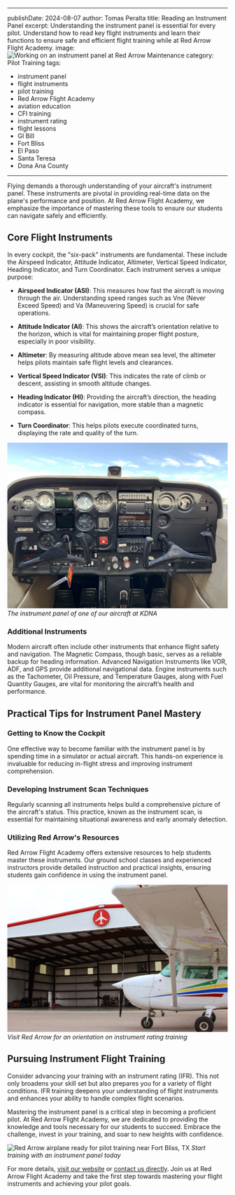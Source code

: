 ---
publishDate: 2024-08-07
author: Tomas Peralta
title: Reading an Instrument Panel
excerpt: Understanding the instrument panel is essential for every pilot. Understand how to read key flight instruments and learn their functions to ensure safe and efficient flight training while at Red Arrow Flight Academy.
image: ![Working on an instrument panel at Red Arrow Maintenance](/public/red-arrow-maintenance-personel-fixing-instrument-panel.webp)
category: Pilot Training
tags:
  - instrument panel
  - flight instruments
  - pilot training
  - Red Arrow Flight Academy
  - aviation education
  - CFI training
  - instrument rating
  - flight lessons
  - GI Bill
  - Fort Bliss
  - El Paso
  - Santa Teresa
  - Dona Ana County
  ---
  
Flying demands a thorough understanding of your aircraft's instrument panel. These instruments are pivotal in providing real-time data on the plane's performance and position. At Red Arrow Flight Academy, we emphasize the importance of mastering these tools to ensure our students can navigate safely and efficiently.

## Core Flight Instruments

In every cockpit, the "six-pack" instruments are fundamental. These include the Airspeed Indicator, Attitude Indicator, Altimeter, Vertical Speed Indicator, Heading Indicator, and Turn Coordinator. Each instrument serves a unique purpose:

- **Airspeed Indicator (ASI)**: This measures how fast the aircraft is moving through the air. Understanding speed ranges such as Vne (Never Exceed Speed) and Va (Maneuvering Speed) is crucial for safe operations.
  
- **Attitude Indicator (AI)**: This shows the aircraft’s orientation relative to the horizon, which is vital for maintaining proper flight posture, especially in poor visibility.

- **Altimeter**: By measuring altitude above mean sea level, the altimeter helps pilots maintain safe flight levels and clearances.

- **Vertical Speed Indicator (VSI)**: This indicates the rate of climb or descent, assisting in smooth altitude changes.

- **Heading Indicator (HI)**: Providing the aircraft’s direction, the heading indicator is essential for navigation, more stable than a magnetic compass.

- **Turn Coordinator**: This helps pilots execute coordinated turns, displaying the rate and quality of the turn.

![Typical insturment panel of a Cessna](/public/red-arrow-aircraft-instrument-panel.webp)
_The instrument panel of one of our aircraft at KDNA_

### Additional Instruments

Modern aircraft often include other instruments that enhance flight safety and navigation. The Magnetic Compass, though basic, serves as a reliable backup for heading information. Advanced Navigation Instruments like VOR, ADF, and GPS provide additional navigational data. Engine instruments such as the Tachometer, Oil Pressure, and Temperature Gauges, along with Fuel Quantity Gauges, are vital for monitoring the aircraft’s health and performance.

## Practical Tips for Instrument Panel Mastery

### Getting to Know the Cockpit

One effective way to become familiar with the instrument panel is by spending time in a simulator or actual aircraft. This hands-on experience is invaluable for reducing in-flight stress and improving instrument comprehension.

### Developing Instrument Scan Techniques

Regularly scanning all instruments helps build a comprehensive picture of the aircraft's status. This practice, known as the instrument scan, is essential for maintaining situational awareness and early anomaly detection.

### Utilizing Red Arrow's Resources

Red Arrow Flight Academy offers extensive resources to help students master these instruments. Our ground school classes and experienced instructors provide detailed instruction and practical insights, ensuring students gain confidence in using the instrument panel.

![Red Arrow's Hangar at Dona Ana Jetport (KDNA)](/public/instrument-rating-training-for-red-arrow-flight-academy.webp)
_Visit Red Arrow for an orientation on instrument rating training_

## Pursuing Instrument Flight Training

Consider advancing your training with an instrument rating (IFR). This not only broadens your skill set but also prepares you for a variety of flight conditions. IFR training deepens your understanding of flight instruments and enhances your ability to handle complex flight scenarios.

Mastering the instrument panel is a critical step in becoming a proficient pilot. At Red Arrow Flight Academy, we are dedicated to providing the knowledge and tools necessary for our students to succeed. Embrace the challenge, invest in your training, and soar to new heights with confidence.

![Red Arrow airplane ready for pilot training near Fort Bliss, TX](/public/aircraft-for-instrument-rating-at-red-arrow.webp)
_Start training with an instrument panel today_

For more details, [visit our website](https://www.flyredarrow.com/) or [contact us directly](https://www.flyredarrow.com/enrollment). Join us at Red Arrow Flight Academy and take the first step towards mastering your flight instruments and achieving your pilot goals.